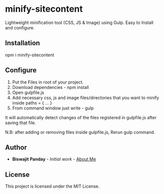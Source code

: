 # minify-sitecontent
Lightweight minification tool (CSS, JS & Image) using Gulp. Easy to Install and configure.

## Installation

npm i minify-sitecontent

## Configure

1. Put the Files in root of your project.
2. Download dependencies - npm install
3. Open gulpfile.js
4. Add necessary css, js and image files/directories that you want to minify inside paths = { ... }
5. From command window just write - gulp

It will automatically detect changes of the files registered in gulpfile.js after saving that file.

N.B: after adding or removing files inside gulpfile.js, Rerun gulp command.

## Author

* **Biswajit Panday** - *Initial work* - [About Me](https://pandayme.herokuapp.com/dashboard)

## License

This project is licensed under the MIT License.
